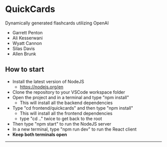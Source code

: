 # QuickCards

Dynamically generated flashcards utilizing OpenAI
- Garrett Penton
- Ali Kesserwani
- Wyatt Cannon
- Silas Davis
- Allen Brunk

## How to start
- Install the latest version of NodeJS
  - https://nodejs.org/en
- Clone the repository to your VSCode workspace folder
- Open the project and in a terminal and type "npm install"
  - This will install all the backend dependencies
- Type "cd frontend/quickcards" and then type "npm install"
  - This will install all the frontend dependencies
  - type "cd .." twice to get back to the root 
- Then type "npm start" to run the NodeJS server
- In a new terminal, type "npm run dev" to run the React client
- **Keep both terminals open**
---

